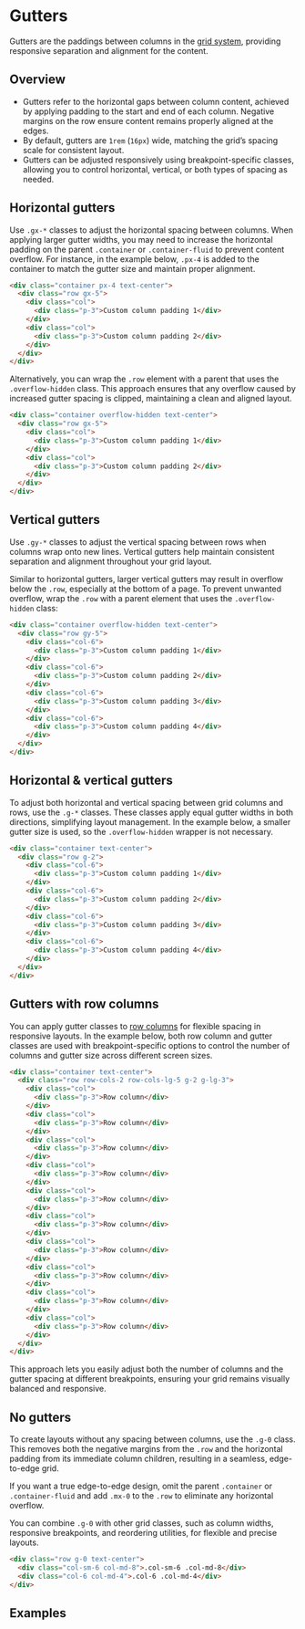 # Gutters

Gutters are the paddings between columns in the [grid system](./grid.md#code),
providing responsive separation and alignment for the content.

## Overview

- Gutters refer to the horizontal gaps between column content, achieved by applying padding to the start and end of each column. Negative margins on the row ensure content remains properly aligned at the edges.
- By default, gutters are `1rem` (`16px`) wide, matching the grid’s spacing scale for consistent layout.
- Gutters can be adjusted responsively using breakpoint-specific classes, allowing you to control horizontal, vertical, or both types of spacing as needed.

## Horizontal gutters

Use `.gx-*` classes to adjust the horizontal spacing between columns.
When applying larger gutter widths, you may need to increase the horizontal padding on the parent `.container` or `.container-fluid` to prevent content overflow.
For instance, in the example below, `.px-4` is added to the container to match the gutter size and maintain proper alignment.

```html
<div class="container px-4 text-center">
  <div class="row gx-5">
    <div class="col">
      <div class="p-3">Custom column padding 1</div>
    </div>
    <div class="col">
      <div class="p-3">Custom column padding 2</div>
    </div>
  </div>
</div>
```

Alternatively, you can wrap the `.row` element with a parent that uses the `.overflow-hidden` class.
This approach ensures that any overflow caused by increased gutter spacing is clipped, maintaining a clean and aligned layout.

```html
<div class="container overflow-hidden text-center">
  <div class="row gx-5">
    <div class="col">
      <div class="p-3">Custom column padding 1</div>
    </div>
    <div class="col">
      <div class="p-3">Custom column padding 2</div>
    </div>
  </div>
</div>
```

## Vertical gutters

Use `.gy-*` classes to adjust the vertical spacing between rows when columns wrap onto new lines.
Vertical gutters help maintain consistent separation and alignment throughout your grid layout.

Similar to horizontal gutters, larger vertical gutters may result in overflow below the `.row`, especially at the bottom of a page.
To prevent unwanted overflow, wrap the `.row` with a parent element that uses the `.overflow-hidden` class:

```html
<div class="container overflow-hidden text-center">
  <div class="row gy-5">
    <div class="col-6">
      <div class="p-3">Custom column padding 1</div>
    </div>
    <div class="col-6">
      <div class="p-3">Custom column padding 2</div>
    </div>
    <div class="col-6">
      <div class="p-3">Custom column padding 3</div>
    </div>
    <div class="col-6">
      <div class="p-3">Custom column padding 4</div>
    </div>
  </div>
</div>
```

## Horizontal & vertical gutters

To adjust both horizontal and vertical spacing between grid columns and rows, use the `.g-*` classes.
These classes apply equal gutter widths in both directions, simplifying layout management.
In the example below, a smaller gutter size is used, so the `.overflow-hidden` wrapper is not necessary.

```html
<div class="container text-center">
  <div class="row g-2">
    <div class="col-6">
      <div class="p-3">Custom column padding 1</div>
    </div>
    <div class="col-6">
      <div class="p-3">Custom column padding 2</div>
    </div>
    <div class="col-6">
      <div class="p-3">Custom column padding 3</div>
    </div>
    <div class="col-6">
      <div class="p-3">Custom column padding 4</div>
    </div>
  </div>
</div>
```

## Gutters with row columns

You can apply gutter classes to [row columns](./grid.md#row-columns) for flexible spacing in responsive layouts. In the example below, both row column and gutter classes are used with breakpoint-specific options to control the number of columns and gutter size across different screen sizes.

```html
<div class="container text-center">
  <div class="row row-cols-2 row-cols-lg-5 g-2 g-lg-3">
    <div class="col">
      <div class="p-3">Row column</div>
    </div>
    <div class="col">
      <div class="p-3">Row column</div>
    </div>
    <div class="col">
      <div class="p-3">Row column</div>
    </div>
    <div class="col">
      <div class="p-3">Row column</div>
    </div>
    <div class="col">
      <div class="p-3">Row column</div>
    </div>
    <div class="col">
      <div class="p-3">Row column</div>
    </div>
    <div class="col">
      <div class="p-3">Row column</div>
    </div>
    <div class="col">
      <div class="p-3">Row column</div>
    </div>
    <div class="col">
      <div class="p-3">Row column</div>
    </div>
    <div class="col">
      <div class="p-3">Row column</div>
    </div>
  </div>
</div>
```

This approach lets you easily adjust both the number of columns and the gutter spacing at different breakpoints, ensuring your grid remains visually balanced and responsive.

## No gutters

To create layouts without any spacing between columns, use the `.g-0` class. This removes both the negative margins from the `.row` and the horizontal padding from its immediate column children, resulting in a seamless, edge-to-edge grid.

If you want a true edge-to-edge design, omit the parent `.container` or `.container-fluid` and add `.mx-0` to the `.row` to eliminate any horizontal overflow.

You can combine `.g-0` with other grid classes, such as column widths, responsive breakpoints, and reordering utilities, for flexible and precise layouts.

```html
<div class="row g-0 text-center">
  <div class="col-sm-6 col-md-8">.col-sm-6 .col-md-8</div>
  <div class="col-6 col-md-4">.col-6 .col-md-4</div>
</div>
```

## Examples

<si-docs-component example="grid-system/gutters" height="150"></si-docs-component>
